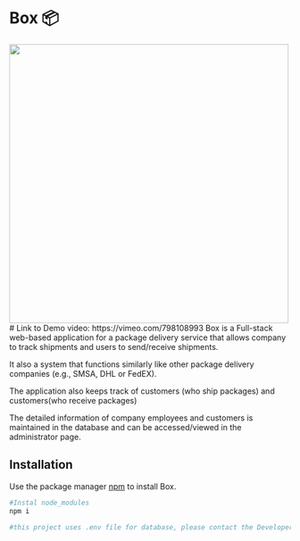 # Box 📦 

<img src="https://media.giphy.com/media/4YIdN9xbtuz46cFnIN/giphy.gif" width="500" hieght="100%">
# Link to Demo video:
https://vimeo.com/798108993
Box is a Full-stack web-based application for a package delivery service that allows company to track shipments and users to send/receive shipments. 

It also a system that functions similarly like other package delivery companies (e.g., SMSA, DHL or FedEX). 

The application also keeps track of customers (who ship packages) and customers(who receive packages)

The detailed information of company employees and customers is maintained in the database and can be accessed/viewed in the administrator page.

## Installation

Use the package manager [npm](https://pip.pypa.io/en/stable/) to install Box.

```bash
#Instal node_modules
npm i 

#this project uses .env file for database, please contact the Developer for authorization

